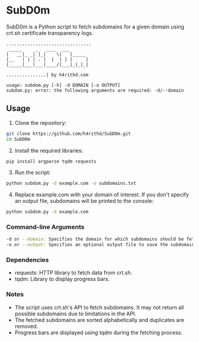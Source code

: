 # SubD0m
SubD0m is a Python script to fetch subdomains for a given domain using crt.sh certificate transparency logs.

```
................................
 _____     _   ____  ___       
|   __|_ _| |_|    \|   |_____ 
|__   | | | . |  |  | | |     |
|_____|___|___|____/|___|_|_|_|
                               
...............| by h4rithd.com

usage: subdom.py [-h] -d DOMAIN [-o OUTPUT]
subdom.py: error: the following arguments are required: -d/--domain
```

## Usage

1. Clone the repository:
```bash
git clone https://github.com/h4rithd/SubD0m.git
cd SubD0m
```

2. Install the required libraries:
``` bash
pip install argparse tqdm requests
```

3. Run the script:
```bash
python subdom.py -d example.com -o subdomains.txt
```

4. Replace example.com with your domain of interest. If you don't specify an output file, subdomains will be printed to the console:
```bash
python subdom.py -d example.com
```

### Command-line Arguments
```bash
-d or --domain: Specifies the domain for which subdomains should be fetched.
-o or --output: Specifies an optional output file to save the subdomains.
```

### Dependencies 
- requests: HTTP library to fetch data from crt.sh.
- tqdm: Library to display progress bars.

### Notes
- The script uses crt.sh's API to fetch subdomains. It may not return all possible subdomains due to limitations in the API.
- The fetched subdomains are sorted alphabetically and duplicates are removed.
- Progress bars are displayed using tqdm during the fetching process.
